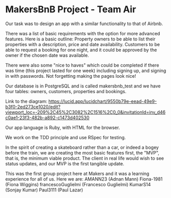 # MakersBnB Project - Team Air

Our task was to design an app with a similar functionality to that of Airbnb. 

There was a list of basic requirements with the option for more advanced features. Here is a basic outline:
Property owners to be able to list their properties with a description, price and date availability.
Customers to be able to request a booking for one night, and it could be approved by the owner if
the chosen date was available.

There were also some "nice to haves" which could be completed if there was time (this project lasted for one week) including signing up, and signing in with passwords. Not forgetting making the pages look nice!

Our database is in PostgreSQL and is called makersbnb_test and we have four tables: owners, customers, properties and bookings.

Link to the diagram: https://lucid.app/lucidchart/9550b79e-eead-49e9-b3f0-2ed273ce1020/edit?viewport_loc=-209%2C45%2C3082%2C1516%2C0_0&invitationId=inv_d46c0ae1-23f3-482b-a892-c1473d402530

Our app language is Ruby, with HTML for the browser.

We work on the TDD principle and use RSpec for testing.

In the spirit of creating a skateboard rather than a car, or indeed a bogey before the train,
we are creating the most basic features first, the "MVP", that is, the minimum viable product.
The client in real life would wish to see status updates, and our MVP is the first tangible update.

This was the first group project here at Makers and it was a learning experience for all of us.
Here we are:
AMANN23 (Adnan Mann)
Fiona-1981 (Fiona Wiggins)
francescoGuglielmi (Francesco Guglielmi)
KumarS14 (Sonjay Kumar)
Paul3111 (Paul Lazar)